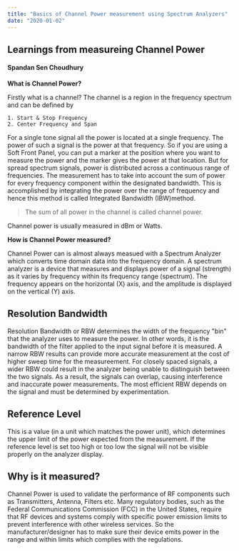 ```yaml
---
title: "Basics of Channel Power measurement using Spectrum Analyzers"
date: "2020-01-02"
---
```


## Learnings from measureing Channel Power

#### Spandan Sen Choudhury

**What is Channel Power?**

Firstly what is a channel? The channel is a region in the frequency spectrum and can be defined by

    1. Start & Stop Frequency
    2. Center Frequency and Span

For a single tone signal all the power is located at a single frequency. The power of such a signal is the power at that frequency. So if you are using a Soft Front Panel, you can put a marker at the position where you want to measure the power and the marker gives the power at that location. But for spread spectrum signals, power is distributed across a continuous range of frequencies. The measurement has to take into account the sum of power for every frequency component within the designated bandwidth. This is accomplished by integrating the power over the range of frequency and hence this method is called Integrated Bandwidth (IBW)method.

> The sum of all power in the channel is called channel power.

Channel power is usually measured in dBm or Watts.

**How is Channel Power measured?**

Channel Power can is almost always measued with a Spectrum Analyzer which converts time domain data into the frequency domain. A spectrum analyzer is a device that measures and displays power of a signal (strength) as it varies by frequency within its frequency range (spectrum). The frequency appears on the horizontal (X) axis, and the amplitude is displayed on the vertical (Y) axis.

## Resolution Bandwidth

Resolution Bandwidth or RBW determines the width of the frequency "bin" that the analyzer uses to measure the power. In other words, it is the bandwidth of the filter applied to the input signal before it is measured. A narrow RBW results can provide more accurate measurement at the cost of higher sweep time for the measureement. For closely spaced signals, a wider RBW could result in the analyzer being unable to distinguish between the two signals. As a result, the signals can overlap, causing interference and inaccurate power measurements. The most efficient RBW depends on the signal and must be determined by experimentation.

## Reference Level

This is a value (in a unit which matches the power unit), which determines the upper limit of the power expected from the measurement. If the reference level is set too high or too low the signal will not be visible properly on the analyzer display.

## Why is it measured?

Channel Power is used to validate the performance of RF components such as Transmitters, Antenna, Filters etc.
Many regulatory bodies, such as the Federal Communications Commission (FCC) in the United States, require that RF devices and systems comply with specific power emission limits to prevent interference with other wireless services. So the manufacturer/designer has to make sure their device emits power in the range and within limits which complies with the regulations.
